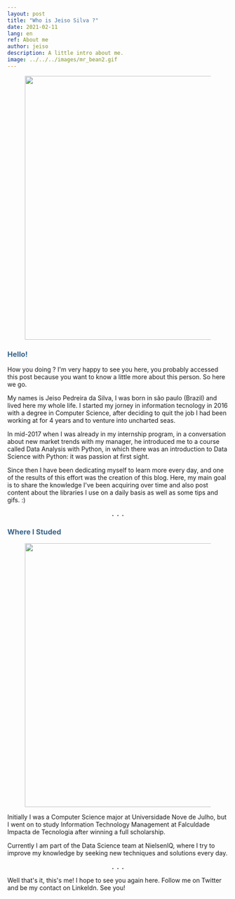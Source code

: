 ```yaml
---
layout: post
title: "Who is Jeiso Silva ?"
date: 2021-02-11
lang: en
ref: About me
author: jeiso
description: A little intro about me.
image: ../../../images/mr_bean2.gif
---
```


<div align="center">
    <figure>
        <img  style="width:600px; margin:0px" src="../../../images/mr_bean2.gif"/>
    </figure>
</div>

### <span style="color:#36648B">Hello!</span>
<p>How you doing ? I'm very happy to see you here, 
you probably accessed this post because you want to know a little more about this person. So here we go.</p>
<p>My names is Jeiso Pedreira da Silva, I was born in são paulo (Brazil) and lived here my whole life. I started my jorney in information tecnology in 2016 with a degree in Computer Science, after deciding to quit the job I had been working at for 4 years and to venture into uncharted seas.</p>

<p>In mid-2017 when I was already in my internship program, in a conversation about new market trends with my manager, he introduced me to a course called Data Analysis with Python, in which there was an introduction to Data Science with Python: it was passion at first sight.</p> 

<p>Since then I have been dedicating myself to learn more every day, and one of the results of this effort was the creation of this blog. Here, my main goal is to share the knowledge I've been acquiring over time and also post content about the libraries I use on a daily basis as well as some tips and gifs. :)</p>

<div align="center"> <strong>.&nbsp;&nbsp;.&nbsp;&nbsp;.</strong></div>

### <span style="color:#36648B">Where I Studed</span><br>

<div align="center">
    <figure>
        <img  style="width:600px; margin:0px" src="../../../images/harry_potter.gif"/>
    </figure>
</div>

<p>Initially I was a Computer Science major at Universidade Nove de Julho, but I went on to study Information Technology Management at Falculdade Impacta de Tecnologia after winning a full scholarship.</p>

<p>Currently I am part of the Data Science team at NielsenIQ, where I try to improve my knowledge by seeking new techniques and solutions every day.</p>

<div align="center"> <strong>.&nbsp;&nbsp;.&nbsp;&nbsp;.</strong></div>

<p>Well that's it, this's me! I hope to see you again here. Follow me on Twitter and be my contact on LinkeIdn. See you!</p>



 